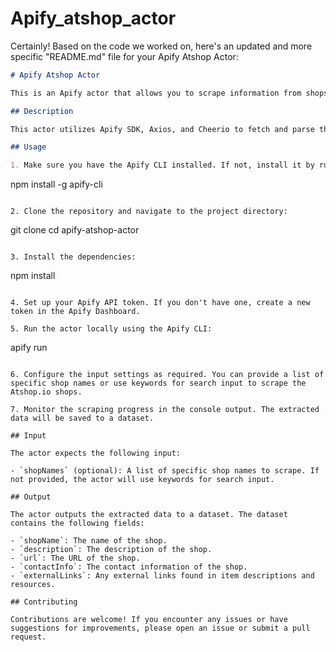 # Apify_atshop_actor

Certainly! Based on the code we worked on, here's an updated and more specific "README.md" file for your Apify Atshop Actor:

```markdown
# Apify Atshop Actor

This is an Apify actor that allows you to scrape information from shops on Atshop.io.

## Description

This actor utilizes Apify SDK, Axios, and Cheerio to fetch and parse the HTML content of Atshop.io shops. It can extract various data from the shops, including shop names, descriptions, links, and contact information. It also performs regex text detection to parse emails, Telegram usernames/channels/groups, Discord servers, and Cash App usernames and cash tags.

## Usage

1. Make sure you have the Apify CLI installed. If not, install it by running the following command:
   ```
   npm install -g apify-cli
   ```

2. Clone the repository and navigate to the project directory:
   ```
   git clone <repository-url>
   cd apify-atshop-actor
   ```

3. Install the dependencies:
   ```
   npm install
   ```

4. Set up your Apify API token. If you don't have one, create a new token in the Apify Dashboard.

5. Run the actor locally using the Apify CLI:
   ```
   apify run
   ```

6. Configure the input settings as required. You can provide a list of specific shop names or use keywords for search input to scrape the Atshop.io shops.

7. Monitor the scraping progress in the console output. The extracted data will be saved to a dataset.

## Input

The actor expects the following input:

- `shopNames` (optional): A list of specific shop names to scrape. If not provided, the actor will use keywords for search input.

## Output

The actor outputs the extracted data to a dataset. The dataset contains the following fields:

- `shopName`: The name of the shop.
- `description`: The description of the shop.
- `url`: The URL of the shop.
- `contactInfo`: The contact information of the shop.
- `externalLinks`: Any external links found in item descriptions and resources.

## Contributing

Contributions are welcome! If you encounter any issues or have suggestions for improvements, please open an issue or submit a pull request.

